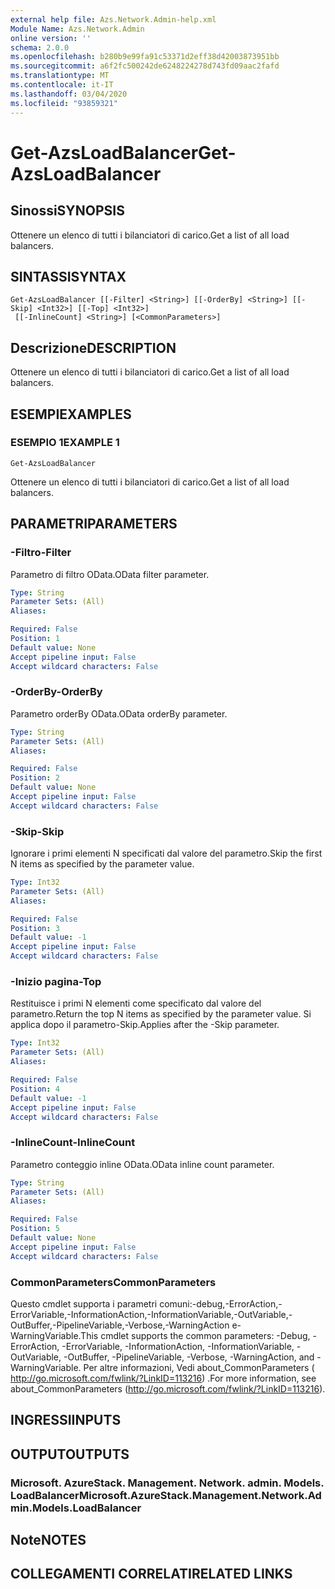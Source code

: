 ```yaml
---
external help file: Azs.Network.Admin-help.xml
Module Name: Azs.Network.Admin
online version: ''
schema: 2.0.0
ms.openlocfilehash: b280b9e99fa91c53371d2eff38d42003873951bb
ms.sourcegitcommit: a6f2fc500242de6248224278d743fd09aac2fafd
ms.translationtype: MT
ms.contentlocale: it-IT
ms.lasthandoff: 03/04/2020
ms.locfileid: "93859321"
---
```

# <span data-ttu-id="82f79-101">Get-AzsLoadBalancer</span><span class="sxs-lookup"><span data-stu-id="82f79-101">Get-AzsLoadBalancer</span></span>

## <span data-ttu-id="82f79-102">Sinossi</span><span class="sxs-lookup"><span data-stu-id="82f79-102">SYNOPSIS</span></span>
<span data-ttu-id="82f79-103">Ottenere un elenco di tutti i bilanciatori di carico.</span><span class="sxs-lookup"><span data-stu-id="82f79-103">Get a list of all load balancers.</span></span>

## <span data-ttu-id="82f79-104">SINTASSI</span><span class="sxs-lookup"><span data-stu-id="82f79-104">SYNTAX</span></span>

```
Get-AzsLoadBalancer [[-Filter] <String>] [[-OrderBy] <String>] [[-Skip] <Int32>] [[-Top] <Int32>]
 [[-InlineCount] <String>] [<CommonParameters>]
```

## <span data-ttu-id="82f79-105">Descrizione</span><span class="sxs-lookup"><span data-stu-id="82f79-105">DESCRIPTION</span></span>
<span data-ttu-id="82f79-106">Ottenere un elenco di tutti i bilanciatori di carico.</span><span class="sxs-lookup"><span data-stu-id="82f79-106">Get a list of all load balancers.</span></span>

## <span data-ttu-id="82f79-107">ESEMPI</span><span class="sxs-lookup"><span data-stu-id="82f79-107">EXAMPLES</span></span>

### <span data-ttu-id="82f79-108">ESEMPIO 1</span><span class="sxs-lookup"><span data-stu-id="82f79-108">EXAMPLE 1</span></span>
```
Get-AzsLoadBalancer
```

<span data-ttu-id="82f79-109">Ottenere un elenco di tutti i bilanciatori di carico.</span><span class="sxs-lookup"><span data-stu-id="82f79-109">Get a list of all load balancers.</span></span>

## <span data-ttu-id="82f79-110">PARAMETRI</span><span class="sxs-lookup"><span data-stu-id="82f79-110">PARAMETERS</span></span>

### <span data-ttu-id="82f79-111">-Filtro</span><span class="sxs-lookup"><span data-stu-id="82f79-111">-Filter</span></span>
<span data-ttu-id="82f79-112">Parametro di filtro OData.</span><span class="sxs-lookup"><span data-stu-id="82f79-112">OData filter parameter.</span></span>

```yaml
Type: String
Parameter Sets: (All)
Aliases:

Required: False
Position: 1
Default value: None
Accept pipeline input: False
Accept wildcard characters: False
```

### <span data-ttu-id="82f79-113">-OrderBy</span><span class="sxs-lookup"><span data-stu-id="82f79-113">-OrderBy</span></span>
<span data-ttu-id="82f79-114">Parametro orderBy OData.</span><span class="sxs-lookup"><span data-stu-id="82f79-114">OData orderBy parameter.</span></span>

```yaml
Type: String
Parameter Sets: (All)
Aliases:

Required: False
Position: 2
Default value: None
Accept pipeline input: False
Accept wildcard characters: False
```

### <span data-ttu-id="82f79-115">-Skip</span><span class="sxs-lookup"><span data-stu-id="82f79-115">-Skip</span></span>
<span data-ttu-id="82f79-116">Ignorare i primi elementi N specificati dal valore del parametro.</span><span class="sxs-lookup"><span data-stu-id="82f79-116">Skip the first N items as specified by the parameter value.</span></span>

```yaml
Type: Int32
Parameter Sets: (All)
Aliases:

Required: False
Position: 3
Default value: -1
Accept pipeline input: False
Accept wildcard characters: False
```

### <span data-ttu-id="82f79-117">-Inizio pagina</span><span class="sxs-lookup"><span data-stu-id="82f79-117">-Top</span></span>
<span data-ttu-id="82f79-118">Restituisce i primi N elementi come specificato dal valore del parametro.</span><span class="sxs-lookup"><span data-stu-id="82f79-118">Return the top N items as specified by the parameter value.</span></span>
<span data-ttu-id="82f79-119">Si applica dopo il parametro-Skip.</span><span class="sxs-lookup"><span data-stu-id="82f79-119">Applies after the -Skip parameter.</span></span>

```yaml
Type: Int32
Parameter Sets: (All)
Aliases:

Required: False
Position: 4
Default value: -1
Accept pipeline input: False
Accept wildcard characters: False
```

### <span data-ttu-id="82f79-120">-InlineCount</span><span class="sxs-lookup"><span data-stu-id="82f79-120">-InlineCount</span></span>
<span data-ttu-id="82f79-121">Parametro conteggio inline OData.</span><span class="sxs-lookup"><span data-stu-id="82f79-121">OData inline count parameter.</span></span>

```yaml
Type: String
Parameter Sets: (All)
Aliases:

Required: False
Position: 5
Default value: None
Accept pipeline input: False
Accept wildcard characters: False
```

### <span data-ttu-id="82f79-122">CommonParameters</span><span class="sxs-lookup"><span data-stu-id="82f79-122">CommonParameters</span></span>
<span data-ttu-id="82f79-123">Questo cmdlet supporta i parametri comuni:-debug,-ErrorAction,-ErrorVariable,-InformationAction,-InformationVariable,-OutVariable,-OutBuffer,-PipelineVariable,-Verbose,-WarningAction e-WarningVariable.</span><span class="sxs-lookup"><span data-stu-id="82f79-123">This cmdlet supports the common parameters: -Debug, -ErrorAction, -ErrorVariable, -InformationAction, -InformationVariable, -OutVariable, -OutBuffer, -PipelineVariable, -Verbose, -WarningAction, and -WarningVariable.</span></span> <span data-ttu-id="82f79-124">Per altre informazioni, Vedi about_CommonParameters ( http://go.microsoft.com/fwlink/?LinkID=113216) .</span><span class="sxs-lookup"><span data-stu-id="82f79-124">For more information, see about_CommonParameters (http://go.microsoft.com/fwlink/?LinkID=113216).</span></span>

## <span data-ttu-id="82f79-125">INGRESSI</span><span class="sxs-lookup"><span data-stu-id="82f79-125">INPUTS</span></span>

## <span data-ttu-id="82f79-126">OUTPUT</span><span class="sxs-lookup"><span data-stu-id="82f79-126">OUTPUTS</span></span>

### <span data-ttu-id="82f79-127">Microsoft. AzureStack. Management. Network. admin. Models. LoadBalancer</span><span class="sxs-lookup"><span data-stu-id="82f79-127">Microsoft.AzureStack.Management.Network.Admin.Models.LoadBalancer</span></span>

## <span data-ttu-id="82f79-128">Note</span><span class="sxs-lookup"><span data-stu-id="82f79-128">NOTES</span></span>

## <span data-ttu-id="82f79-129">COLLEGAMENTI CORRELATI</span><span class="sxs-lookup"><span data-stu-id="82f79-129">RELATED LINKS</span></span>
